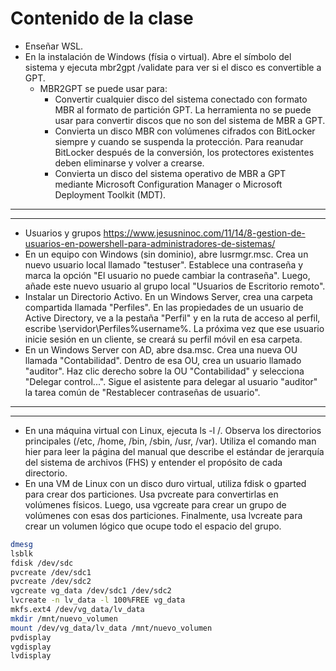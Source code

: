 # Contenido de la clase
- Enseñar WSL.
- En la instalación de Windows (físia o virtual). Abre el símbolo del sistema y ejecuta mbr2gpt /validate para ver si el disco es convertible a GPT.
  - MBR2GPT se puede usar para:
    - Convertir cualquier disco del sistema conectado con formato MBR al formato de partición GPT. La herramienta no se puede usar para convertir discos que no son del sistema de MBR a GPT.
    - Convierta un disco MBR con volúmenes cifrados con BitLocker siempre y cuando se suspenda la protección. Para reanudar BitLocker después de la conversión, los protectores existentes deben eliminarse y volver a crearse.
    - Convierta un disco del sistema operativo de MBR a GPT mediante Microsoft Configuration Manager o Microsoft Deployment Toolkit (MDT).

-----------
-----------

- Usuarios y grupos https://www.jesusninoc.com/11/14/8-gestion-de-usuarios-en-powershell-para-administradores-de-sistemas/
- En un equipo con Windows (sin dominio), abre lusrmgr.msc. Crea un nuevo usuario local llamado "testuser". Establece una contraseña y marca la opción "El usuario no puede cambiar la contraseña". Luego, añade este nuevo usuario al grupo local "Usuarios de Escritorio remoto".
- Instalar un Directorio Activo. En un Windows Server, crea una carpeta compartida llamada "Perfiles". En las propiedades de un usuario de Active Directory, ve a la pestaña "Perfil" y en la ruta de acceso al perfil, escribe \\servidor\Perfiles\%username%. La próxima vez que ese usuario inicie sesión en un cliente, se creará su perfil móvil en esa carpeta.
- En un Windows Server con AD, abre dsa.msc. Crea una nueva OU llamada "Contabilidad". Dentro de esa OU, crea un usuario llamado "auditor". Haz clic derecho sobre la OU "Contabilidad" y selecciona "Delegar control...". Sigue el asistente para delegar al usuario "auditor" la tarea común de "Restablecer contraseñas de usuario".

-------------
-------------

- En una máquina virtual con Linux, ejecuta ls -l /. Observa los directorios principales (/etc, /home, /bin, /sbin, /usr, /var). Utiliza el comando man hier para leer la página del manual que describe el estándar de jerarquía del sistema de archivos (FHS) y entender el propósito de cada directorio.
- En una VM de Linux con un disco duro virtual, utiliza fdisk o gparted para crear dos particiones. Usa pvcreate para convertirlas en volúmenes físicos. Luego, usa vgcreate para crear un grupo de volúmenes con esas dos particiones. Finalmente, usa lvcreate para crear un volumen lógico que ocupe todo el espacio del grupo.
```Bash
dmesg
lsblk
fdisk /dev/sdc
pvcreate /dev/sdc1
pvcreate /dev/sdc2
vgcreate vg_data /dev/sdc1 /dev/sdc2
lvcreate -n lv_data -l 100%FREE vg_data
mkfs.ext4 /dev/vg_data/lv_data
mkdir /mnt/nuevo_volumen
mount /dev/vg_data/lv_data /mnt/nuevo_volumen
pvdisplay
vgdisplay
lvdisplay
```

